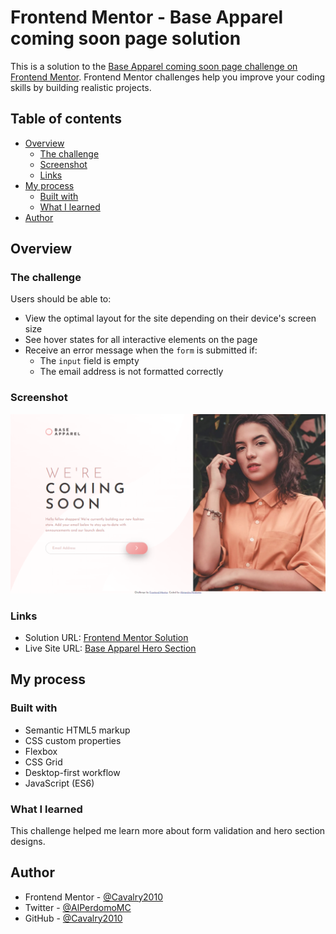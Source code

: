 # Frontend Mentor - Base Apparel coming soon page solution

This is a solution to the [Base Apparel coming soon page challenge on Frontend Mentor](https://www.frontendmentor.io/challenges/base-apparel-coming-soon-page-5d46b47f8db8a7063f9331a0). Frontend Mentor challenges help you improve your coding skills by building realistic projects.

## Table of contents

- [Overview](#overview)
  - [The challenge](#the-challenge)
  - [Screenshot](#screenshot)
  - [Links](#links)
- [My process](#my-process)
  - [Built with](#built-with)
  - [What I learned](#what-i-learned)
- [Author](#author)

## Overview

### The challenge

Users should be able to:

- View the optimal layout for the site depending on their device's screen size
- See hover states for all interactive elements on the page
- Receive an error message when the `form` is submitted if:
  - The `input` field is empty
  - The email address is not formatted correctly

### Screenshot

![Desktop Preview](./images/screenshot.png)

### Links

- Solution URL: [Frontend Mentor Solution](https://your-solution-url.com)
- Live Site URL: [Base Apparel Hero Section](https://base-apparel-alejandro.netlify.app)

## My process

### Built with

- Semantic HTML5 markup
- CSS custom properties
- Flexbox
- CSS Grid
- Desktop-first workflow
- JavaScript (ES6)

### What I learned

This challenge helped me learn more about form validation and hero section designs.

## Author

- Frontend Mentor - [@Cavalry2010](https://www.frontendmentor.io/profile/Cavalry2010)
- Twitter - [@AlPerdomoMC](https://www.twitter.com/AlPerdomoMC)
- GitHub - [@Cavalry2010](https://www.github.com/Cavalry2010)
